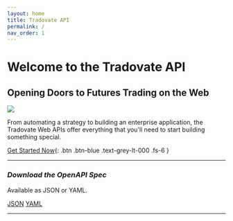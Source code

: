 ```yaml
---
layout: home
title: Tradovate API
permalink: /
nav_order: 1
---
```


# Welcome to the Tradovate API
## Opening Doors to Futures Trading on the Web

<img src="{{ '/assets/images/free-stocks-photo.jpg' | relative_url }}" />

From automating a strategy to building an enterprise application, the Tradovate Web APIs offer everything that you'll need to start building something special.

[Get Started Now]({{site.baseurl}}/getting-started){: .btn .btn-blue .text-grey-lt-000 .fs-6 }

---

### *Download the OpenAPI Spec*
Available as JSON or YAML.

<a class="btn fs-4" download="tdv_spec.json" target="_blank" href="{{ 'assets/files/swagger.json' | relative_url }}">JSON</a> <a class="btn fs-4" download="tdv_spec.yaml" target="_blank" href="{{ 'assets/files/swagger.yaml' | relative_url }}">YAML</a>

---